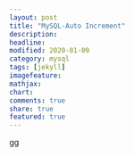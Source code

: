 ```yaml
---
layout: post
title: "MySQL-Auto Increment"
description: 
headline: 
modified: 2020-01-09
category: mysql
tags: [jekyll]
imagefeature: 
mathjax: 
chart: 
comments: true
share: true
featured: true
---
```


gg
